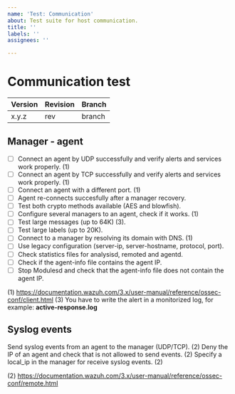 ```yaml
---
name: 'Test: Communication'
about: Test suite for host communication.
title: ''
labels: ''
assignees: ''

---
```


# Communication test

| Version | Revision | Branch |
| --- | --- | --- |
| x.y.z | rev | branch |

## Manager - agent

- [ ] Connect an agent by UDP successfully  and verify alerts and services work properly. (1)
- [ ] Connect an agent by TCP successfully and verify alerts and services work properly. (1)
- [ ] Connect an agent with a different port. (1)
- [ ] Agent re-connects succesfully after a manager recovery.
- [ ] Test both crypto methods available (AES and blowfish).
- [ ] Configure several managers to an agent, check if it works. (1)
- [ ] Test large messages (up to 64K) (3).
- [ ] Test large labels (up to 20K).
- [ ] Connect to a manager by resolving its domain with DNS. (1)
- [ ] Use legacy configuration (server-ip, server-hostname, protocol, port).
- [ ] Check statistics files for analysisd, remoted and agentd.
- [ ] Check if the agent-info file contains the agent IP. 
- [ ] Stop Modulesd and check that the agent-info file does not contain the agent IP.

(1) https://documentation.wazuh.com/3.x/user-manual/reference/ossec-conf/client.html
(3) You have to write the alert in a monitorized log, for example: **active-response.log**

## Syslog events

Send syslog events from an agent to the manager (UDP/TCP). (2)
Deny the IP of an agent and check that is not allowed to send events. (2)
Specify a local_ip in the manager for receive syslog events. (2)

(2) https://documentation.wazuh.com/3.x/user-manual/reference/ossec-conf/remote.html
